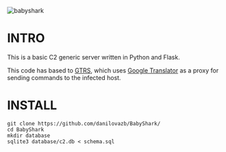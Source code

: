 ![babyshark](https://repository-images.githubusercontent.com/268794697/4b8cb480-a584-11ea-9dd2-59cd3993dade)

# INTRO

This is a basic C2 generic server written in Python and Flask.

This code has based to [GTRS](https://github.com/mthbernardes/GTRS), which uses [Google Translator](https://translate.google.com) as a proxy for sending commands to the infected host.

# INSTALL

```
git clone https://github.com/danilovazb/BabyShark/
cd BabyShark
mkdir database
sqlite3 database/c2.db < schema.sql
```
